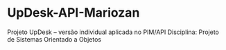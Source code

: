 # UpDesk-API-Mariozan
Projeto UpDesk – versão individual aplicada no PIM/API Disciplina: Projeto de Sistemas Orientado a Objetos
